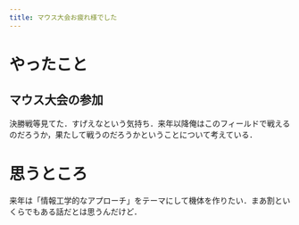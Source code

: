 ```yaml
---
title: マウス大会お疲れ様でした
---
```


# やったこと

## マウス大会の参加

決勝戦等見てた．すげえなという気持ち．来年以降俺はこのフィールドで戦えるのだろうか，果たして戦うのだろうかということについて考えている．

# 思うところ

来年は「情報工学的なアプローチ」をテーマにして機体を作りたい．まあ割といくらでもある話だとは思うんだけど．
